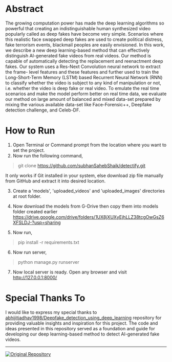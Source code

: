# Abstract

The growing computation power has made the deep learning algorithms so powerful that creating an indistinguishable human synthesized video popularly called as deep fakes have become very simple. Scenarios where this realistic face swapped deep fakes are used to create political distress, fake terrorism events, blackmail peoples are easily envisioned. In this work, we describe a new deep learning-based method that can effectively distinguish AI-generated fake videos from real videos. Our method is capable of automatically detecting the replacement and reenactment deep fakes. Our system uses a Res-Next Convolution neural network to extract the frame- level features and these features and further used to train the Long-Short-Term Memory (LSTM) based Recurrent Neural Network (RNN) to classify whether the video is subject to any kind of manipulation or not, i.e. whether the video is deep fake or real video. To emulate the real time scenarios and make the model perform better on real time data, we evaluate our method on large amount of balanced and mixed data-set prepared by mixing the various available data-set like Face-Forensic++, Deepfake detection challenge, and Celeb-DF.

# How to Run

1. Open Terminal or Command prompt from the location where you want to set the project.
2. Now run the following command,
> git clone https://github.com/subhanSahebShaik/detectify.git

It only works if Git installed in your system, else download zip file manually from GitHub and extract it into desired location.

3. Create a 'models', 'uploaded_videos' and 'uploaded_images' directories at root folder.

4. Now download the models from G-Drive then copy them into models folder created earlier https://drive.google.com/drive/folders/1UX8jXUXyEjhLLZ38tcgOwGsZ6XFSLDJ-?usp=sharing

5. Now run,
> pip install -r requirements.txt

6. Now run server,
> python manage.py runserver

7. Now local server is ready. Open any browser and visit http://127.0.0.1:8000/

# Special Thanks To

I would like to express my special thanks to [abhijitjadhav1998/Deepfake_detection_using_deep_learning](https://github.com/abhijitjadhav1998/Deepfake_detection_using_deep_learning) repository for providing valuable insights and inspiration for this project. The code and ideas presented in this repository served as a foundation and guide for developing our deep learning-based method to detect AI-generated fake videos.

---

[![Original Repository](https://img.shields.io/badge/Original%20Repository-abhijitjadhav1998/Deepfake_detection_using_deep_learning-blue?logo=github)](https://github.com/abhijitjadhav1998/Deepfake_detection_using_deep_learning)
